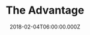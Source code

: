 ---
title: "The Advantage"
image: "https://i.imgur.com/82nR3Xq.png"
date: "2018-02-04T06:00:00.000Z"
video:
  type: "vimeo"
  id: "254216849"
speaker:
  name: "Rob Yanike"
  permalink: "rob-yanike"
series: "grafted"
---